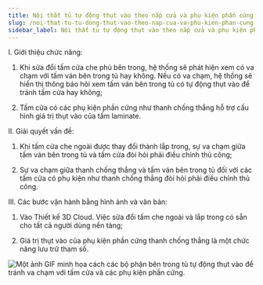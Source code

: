 ```yaml
---
title: Nội thất tủ tự động thụt vào theo nắp cửa và phụ kiện phần cứng
slug: /noi-that-tu-tu-dong-thut-vao-theo-nap-cua-va-phu-kien-phan-cung
sidebar_label: Nội thất tủ tự động thụt vào theo nắp cửa và phụ kiện phần cứng
---
```


I. Giới thiệu chức năng:

1. Khi sửa đổi tấm cửa che phủ bên trong, hệ thống sẽ phát hiện xem có va chạm với tấm ván bên trong tủ hay không. Nếu có va chạm, hệ thống sẽ hiển thị thông báo hỏi xem tấm ván bên trong tủ có tự động thụt vào để tránh tấm cửa hay không;

2. Tấm cửa có các phụ kiện phần cứng như thanh chống thẳng hỗ trợ cấu hình giá trị thụt vào của tấm laminate.

II. Giải quyết vấn đề:

1. Khi tấm cửa che ngoài được thay đổi thành lắp trong, sự va chạm giữa tấm ván bên trong tủ và tấm cửa đòi hỏi phải điều chỉnh thủ công;

2. Sự va chạm giữa thanh chống thẳng và tấm ván bên trong tủ đối với các tấm cửa có phụ kiện như thanh chống thẳng đòi hỏi phải điều chỉnh thủ công.

III. Các bước vận hành bằng hình ảnh và văn bản:

1. Vào Thiết kế 3D Cloud. Việc sửa đổi tấm che ngoài và lắp trong có sẵn cho tất cả người dùng nền tảng;

2. Giá trị thụt vào của phụ kiện phần cứng thanh chống thẳng là một chức năng lưu trữ tham số.

![Một ảnh GIF minh họa cách các bộ phận bên trong tủ tự động thụt vào để tránh va chạm với tấm cửa và các phụ kiện phần cứng.](https://storage.googleapis.com/jegavn_kb/images/34ef335f-1c87-455a-8cfb-b1349c2cd94e.gif)